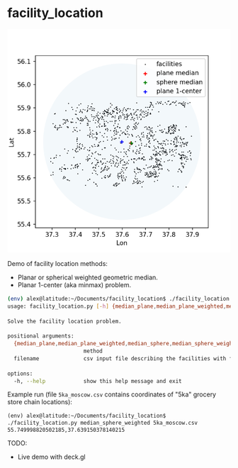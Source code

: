 # facility_location

![Demo image](demo.png)

Demo of facility location methods:
* Planar or spherical weighted geometric median.
* Planar 1-center (aka minmax) problem.
```bash
(env) alex@latitude:~/Documents/facility_location$ ./facility_location.py -h
usage: facility_location.py [-h] {median_plane,median_plane_weighted,median_sphere,median_sphere_weighted,one_center_plane} filename

Solve the facility location problem.

positional arguments:
  {median_plane,median_plane_weighted,median_sphere,median_sphere_weighted,one_center_plane}
                        method
  filename              csv input file describing the facilities with format lat,lon[,weight]

options:
  -h, --help            show this help message and exit
```

Example run (file `5ka_moscow.csv` contains coordinates of "5ka" grocery store chain locations):
```
(env) alex@latitude:~/Documents/facility_location$ ./facility_location.py median_sphere_weighted 5ka_moscow.csv 
55.749998820502185,37.639150378140215
```

TODO:
* Live demo with deck.gl
